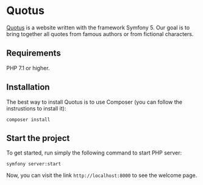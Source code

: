 # Quotus

[Quotus](https://quotus.wakonda.guru) is a website written with the framework Symfony 5. Our goal is to bring together all quotes from famous authors or from fictional characters.

## Requirements

PHP 7.1 or higher.

## Installation

The best way to install Quotus is to use Composer (you can follow the instrustions to install it):

`composer install`

## Start the project

To get started, run simply the following command to start PHP server:

`symfony server:start`

Now, you can visit the link `http://localhost:8000` to see the welcome page.
